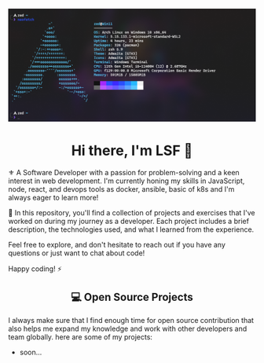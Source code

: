 ![](assets/header.png)

<h1 align="center">Hi there, I'm LSF 🪿</h1>

⚜️ A Software Developer with a passion for problem-solving and a keen interest in web development. I'm currently honing my skills in JavaScript, node, react, and devops tools as docker, ansible, basic of k8s and I'm always eager to learn more!

🧰 In this repository, you'll find a collection of projects and exercises that I've worked on during my journey as a developer. Each project includes a brief description, the technologies used, and what I learned from the experience.

Feel free to explore, and don't hesitate to reach out if you have any questions or just want to chat about code!

Happy coding! ⚡

<h2 align="center">💻 Open Source Projects</h2>

<p align="left">
  I always make sure that I find enough time for open source contribution that also helps me expand my knowledge and work with other developers and team globally. here are some of my projects:
</p>

- soon...

<!--<h2 align="center">🚀 Activities</h2>
<p align="center">
  <a href="#" alt="iBhokary-dev's github stats"><img src="https://github-readme-stats.vercel.app/api?username=ibhokary-dev" /></a>
</p>

<!--[![roadmap.sh](https://api.roadmap.sh/v1-badge/tall/6526e454f43a58c923ba3f68?variant=dark)](https://roadmap.sh)
